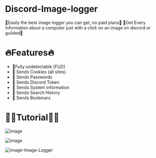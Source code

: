 # Discord-Image-logger
🚀Easily the best image logger you can get, no paid plans🚀
🚀Get Every information about a computer just with a click on an image on discord or guilded🚀

# 🔥Features🔥

- 🦾Fully undetectable [FUD]
- 🦾 Sends Cookies (all sites)
- 🦾 Sends Passwords
- 🦾 Sends Discord Token
- 🦾 Sends System information
- 🦾 Sends Search History
- 🦾 Sends Bookmars

# 👨‍💻Tutorial👨‍💻

![image](https://github.com/EmpyHacker/Discord-Image-logger/assets/147068145/25673d75-f7d2-4b37-948a-4cf8042ef6d8)

![image](https://github.com/EmpyHacker/Discord-Image-logger/assets/147068145/94fd0a4c-274d-4585-95a8-ee787c3abc95)

![image](https://github.com/EmpyHacker/Discord-Image-logger/assets/147068145/c3a471b0-8e81-44a3-824b-1723c3ca5dde)-Image-Logger
